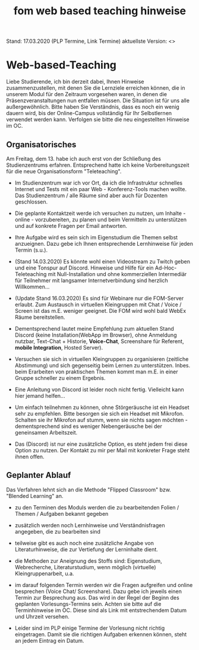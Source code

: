 ﻿---
layout: post
title: fom web based teaching hinweise 

--- 

Stand: 17.03.2020 (PLP Termine, Link Termine)
aktuellste Version: <>

# Web-based-Teaching 

Liebe Studierende, ich bin derzeit dabei, Ihnen Hinweise  zusammenzustellen, mit denen Sie die Lernziele erreichen können, die in unserem Modul für den Zeitraum vorgesehen waren, in denen die Präsenzveranstaltungen nun entfallen müssen. Die Situation ist für uns alle außergewöhnlich. Bitte haben Sie Verständnis, dass es noch ein wenig dauern wird, bis der Online-Campus vollständig für Ihr Selbstlernen verwendet werden kann. Verfolgen sie bitte die neu eingestellten Hinweise im OC.

## Organisatorisches 

 Am Freitag, dem 13. habe ich auch erst von der Schließung des Studienzentrums erfahren. Entsprechend hatte ich keine Vorbereitungszeit für die neue Organisationsform "Teleteaching".

- Im Studienzentrum war ich vor Ort, da ich die Infrastruktur schnelles Internet und Tests mit ein paar Web - Konferenz-Tools machen wollte. Das Studienzentrum / alle Räume sind aber auch für Dozenten geschlossen. 

 - Die geplante Kontaktzeit werde ich versuchen zu nutzen, um Inhalte - online - vorzubereiten, zu planen und beim Vermitteln zu unterstützen und  auf konkrete Fragen per Email antworten.

- Ihre Aufgabe wird es sein sich im Eigenstudium die Themen selbst anzueignen. Dazu gebe ich Ihnen entsprechende Lernhinweise für jeden Termin (s.u.).

- (Stand 14.03.2020) Es könnte wohl einen Videostream zu Twitch geben und eine Tonspur auf Discord. Hinweise und Hilfe für ein Ad-Hoc-Teleteaching mit Null-Installation und ohne kommerziellen Intermediär für Teilnehmer mit langsamer Internetverbindung sind herzlich Willkommen... 

- (Update Stand 16.03.2020) Es sind für Webinare nur die FOM-Server erlaubt. Zum Austausch in virtuellen Kleingruppen mit Chat / Voice / Screen ist das m.E. weniger geeignet. Die FOM wird wohl bald WebEx Räume bereitstellen. 

- Dementsprechend lautet meine Empfehlung zum aktuellen Stand Discord (keine Installation(WebApp im Browser), ohne  Anmeldung nutzbar, Text-Chat + Historie, **Voice-Chat**, Screenshare für Referent, **mobile Integration**, Hosted Server). 

- Versuchen sie sich in virtuellen Kleingruppen zu organisieren (zeitliche Abstimmung) und sich gegenseitig beim Lernen zu unterstützen. Inbes. beim Erarbeiten von praktischen Themen kommt man m.E. in einer Gruppe schneller zu einem Ergebnis. 

- Eine Anleitung von Discord ist leider noch nicht fertig. Vielleicht kann hier jemand helfen... 

- Um einfach teilnehmen zu können, ohne Störgeräusche ist ein Headset sehr zu empfehlen. Bitte besorgen sie sich ein Headset mit Mikrofon. Schalten sie ihr Mikrofon auf stumm, wenn sie nichts sagen möchten - dementsprechend sind es weniger Nebengeräusche bei der geneinsamen Arbeitszeit. 

- Das (Discord) ist nur eine zusätzliche Option, es steht jedem frei diese Option zu nutzen. Der Kontakt zu mir per Mail mit konkreter Frage steht ihnen offen. 



## Geplanter Ablauf 

Das Verfahren lehnt sich an die Methode "Flipped Classroom" bzw. "Blended Learning" an.

- zu den Terminen des Moduls werden die zu bearbeitenden Folien / Themen / Aufgaben bekannt gegeben 

- zusätzlich werden noch Lernhinweise und Verständnisfragen angegeben, die zu bearbeiten sind

- teilweise gibt es auch noch eine zusätzliche Angabe von Literaturhinweise, die zur Vertiefung der Lerninhalte dient.

- die Methoden zur Aneignung des Stoffs sind: Eigenstudium, Webrecherche, Literaturstudium, wenn möglich (virtuelle) Kleingruppenarbeit, u.a. 

- im darauf folgenden Termin werden wir die Fragen aufgreifen und online besprechen (Voice Chat/ Screenshare). Dazu gebe ich jeweils einen Termin zur Besprechung aus. Das wird in der Regel der Beginn des geplanten Vorlesungs-Termins sein. Achten sie bitte auf die Terminhinweise im OC. Diese sind als Link mit entstrechendem Datum und Uhrzeit versehen. 

- Leider sind im PLP einige Termine der Vorlesung nicht richtig eingetragen. Damit sie die richtigen Aufgaben erkennen können, steht an jedem Eintrag ein Datum.  

